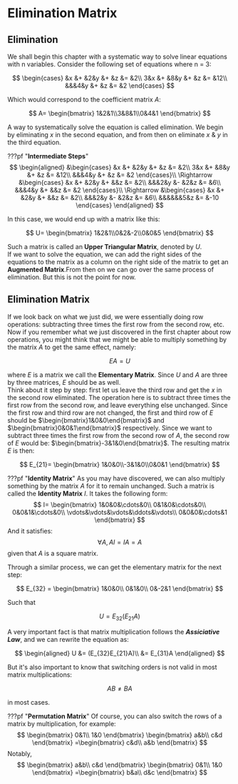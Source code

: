 # Elimination Matrix

## Elimination
We shall begin this chapter with a systematic way to solve linear equations with n variables. Consider the following set of equations where n = 3:

$$
\begin{cases}
&x &+ &2&y &+ &z &= &2\\
3&x &+ &8&y &+ &z &= &12\\
&&&4&y &+ &z &= &2
\end{cases}
$$

Which would correspond to the coefficient matrix $A$:

$$
A=
\begin{bmatrix}
1&2&1\\3&8&1\\0&4&1
\end{bmatrix}
$$

A way to systematically solve the equation is called elimination. We begin by eliminating $x$ in the second equation, and from then on eliminate $x$ & $y$ in the third equation.

???pf "**Intermediate Steps**"
    $$
    \begin{aligned}
    &\begin{cases}
    &x &+ &2&y &+ &z &= &2\\
    3&x &+ &8&y &+ &z &= &12\\
    &&&4&y &+ &z &= &2
    \end{cases}\\
    \Rightarrow
    &\begin{cases}
    &x &+ &2&y &+ &&z &= &2\\
    &&&2&y &- &2&z &= &6\\
    &&&4&y &+ &&z &= &2
    \end{cases}\\
    \Rightarrow
    &\begin{cases}
    &x &+ &2&y &+ &&z &= &2\\
    &&&2&y &- &2&z &= &6\\
    &&&&&&5&z &= &-10
    \end{cases}
    \end{aligned}
    $$

In this case, we would end up with a matrix like this:

$$
U=
\begin{bmatrix}
1&2&1\\0&2&-2\\0&0&5
\end{bmatrix}
$$

Such a matrix is called an **Upper Triangular Matrix**, denoted by $U$.<br>
If we want to solve the equation, we can add the right sides of the equations to the matrix as a column on the right side of the matrix to get an **Augmented Matrix**.From then on we can go over the same process of elimination. But this is not the point for now.

## Elimination Matrix
If we look back on what we just did, we were essentially doing row operations: subtracting three times the first row from the second row, etc. Now if you remember what we just discovered in the first chapter about row operations, you might think that we might be able to multiply something by the matrix $A$ to get the same effect, namely:

$$
EA=U
$$

where $E$ is a matrix we call the **Elementary Matrix**. Since $U$ and $A$ are three by three matrices, $E$ should be as well.<br>
Think about it step by step: first let us leave the third row and get the $x$ in the second row eliminated. The operation here is to subtract three times the first row from the second row, and leave everything else unchanged. Since the first row and third row are not changed, the first and third row of $E$ should be $\begin{bmatrix}1&0&0\end{bmatrix}$ and $\begin{bmatrix}0&0&1\end{bmatrix}$ respectively. Since we want to subtract three times the first row from the second row of $A$, the second row of $E$ would be: $\begin{bmatrix}-3&1&0\end{bmatrix}$. The resulting matrix $E$ is then:

$$
E_{21}=
\begin{bmatrix}
1&0&0\\-3&1&0\\0&0&1
\end{bmatrix}
$$

???pf "**Identity Matrix**"
    As you may have discovered, we can also multiply something by the matrix $A$ for it to remain unchanged. Such a matrix is called the **Identity Matrix** $I$. It takes the following form:
    $$
    I=
    \begin{bmatrix}
    1&0&0&\cdots&0\\
    0&1&0&\cdots&0\\
    0&0&1&\cdots&0\\
    \vdots&\vdots&\vdots&\ddots&\vdots\\
    0&0&0&\cdots&1
    \end{bmatrix}
    $$
    And it satisfies:
    $$
    \forall A, AI = IA = A
    $$
    given that $A$ is a square matrix.

Through a similar process, we can get the elementary matrix for the next step:

$$
E_{32} = 
\begin{bmatrix}
1&0&0\\
0&1&0\\
0&-2&1
\end{bmatrix}
$$

Such that

$$
U = E_{32} (E_{21}A)
$$

A very important fact is that matrix multiplication follows the ***Assiciative Law***, and we can rewrite the equation as:

$$
\begin{aligned}
U &= (E_{32}E_{21}A)\\
&= E_{31}A
\end{aligned}
$$

But it's also important to know that switching orders is not valid in most matrix multiplications:

$$
AB \not = BA
$$

in most cases.

???pf "**Permutation Matrix**"
    Of course, you can also switch the rows of a matrix by multiplication, for example:
    $$
    \begin{bmatrix}
    0&1\\
    1&0
    \end{bmatrix}
    \begin{bmatrix}
    a&b\\
    c&d
    \end{bmatrix}
    =\begin{bmatrix}
    c&d\\
    a&b
    \end{bmatrix}
    $$
    Notably,
    $$
    \begin{bmatrix}
    a&b\\
    c&d
    \end{bmatrix}
    \begin{bmatrix}
    0&1\\
    1&0
    \end{bmatrix}
    =\begin{bmatrix}
    b&a\\
    d&c
    \end{bmatrix}
    $$